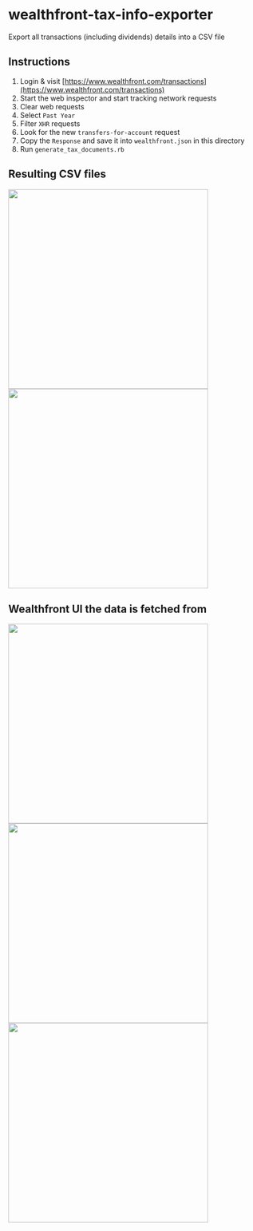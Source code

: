 # wealthfront-tax-info-exporter

Export all transactions (including dividends) details into a CSV file

## Instructions

1. Login & visit [https://www.wealthfront.com/transactions](https://www.wealthfront.com/transactions)
1. Start the web inspector and start tracking network requests
1. Clear web requests
1. Select `Past Year`
1. Filter `XHR` requests
1. Look for the new `transfers-for-account` request
1. Copy the `Response` and save it into `wealthfront.json` in this directory
1. Run `generate_tax_documents.rb`

## Resulting CSV files

<img src="/assets/csv-screenshot-1" width="400" />
<img src="/assets/csv-screenshot-2" width="400" />

## Wealthfront UI the data is fetched from

<img src="/assets/wf-screenshot-1" width="400" />
<img src="/assets/wf-screenshot-2" width="400" />
<img src="/assets/wf-screenshot-3" width="400" />
